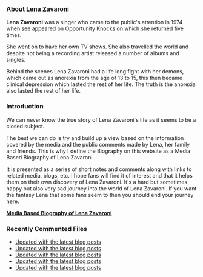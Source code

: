 ### About Lena Zavaroni

<p><strong>Lena Zavaroni</strong> was a singer who came to the public's attention in 1974 when see appeared on Opportunity Knocks on which she returned five times.</p>

<p>She went on to have her own TV shows. She also travelled the world and despite not being a recording artist released a number of albums and singles.</p>

<p>Behind the scenes Lena Zavaroni had a life long fight with her demons, which came out as anorexia from the age of 13 to 15, this then became clinical depression which lasted the rest of her life. The truth is the anorexia also lasted the rest of her life.</p>

### Introduction

<p>We can never know the true story of Lena Zavaroni's life as it seems to be a closed subject.</p>

<p>The best we can do is try and build up a view based on the information covered by the media and the public comments made by Lena, her family and friends. This is why I define the Biography on this website as a Media Based Biography of Lena Zavaroni.</p>

<p>It is presented as a series of short notes and comments along with links to related media, blogs, etc. I hope fans will find it of interest and that it helps them on their own discovery of Lena Zavaroni. It's a hard but sometimes happy but also very sad journey into the world of Lena Zavaroni. If you want the fantasy Lena that some fans seem to then you should end your journey here.</p>

<a href="https://fanzoflenazavaroni.github.io/biography/lena-zavaroni/"><strong>Media Based Biography of Lena Zavaroni</strong></a>

### Recently Commented Files

<!-- BLOG-POST-LIST:START -->
- [Updated with the latest blog posts](https://github.com/FanzOfLenaZavaroni/fanzoflenazavaroni.github.io/commit/97d9c516577d33162d21dfeee009a51c3440f4f1)
- [Updated with the latest blog posts](https://github.com/FanzOfLenaZavaroni/fanzoflenazavaroni.github.io/commit/0aa3e0f7710bba44524a7006641e9f4ca1af8470)
- [Updated with the latest blog posts](https://github.com/FanzOfLenaZavaroni/fanzoflenazavaroni.github.io/commit/367b7914560fd83c0484631f74b9291a9f48ac51)
- [Updated with the latest blog posts](https://github.com/FanzOfLenaZavaroni/fanzoflenazavaroni.github.io/commit/53edcf72db27d3dfa5473d455c78f0246644e617)
- [Updated with the latest blog posts](https://github.com/FanzOfLenaZavaroni/fanzoflenazavaroni.github.io/commit/839459377ce4210df5003550e8cf8954382cf174)
<!-- BLOG-POST-LIST:END -->
